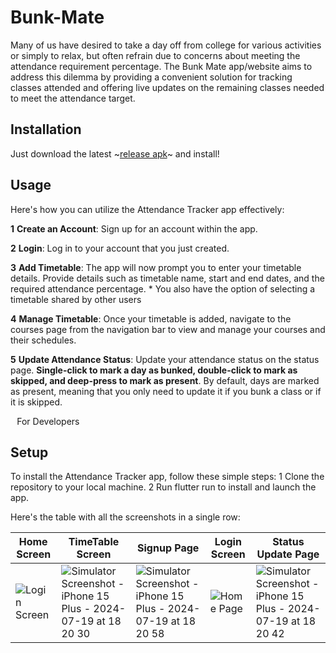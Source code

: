 # Bunk-Mate

Many of us have desired to take a day off from college for various activities or simply to relax, but often refrain due to concerns about meeting the attendance requirement percentage. The Bunk Mate app/website aims to address this dilemma by providing a convenient solution for tracking classes attended and offering live updates on the remaining classes needed to meet the attendance target.
## Installation

Just download the latest ~[release apk](https://github.com/Bunk-Mate/Mobile-App/releases/latest/download/app-release.apk)~ and install!
## Usage

Here's how you can utilize the Attendance Tracker app effectively:

**1** **Create an Account**: Sign up for an account within the app.

**2** **Login**: Log in to your account that you just created.

**3** **Add Timetable**: The app will now prompt you to enter your timetable details. Provide details such as timetable name, start and end dates, and the required attendance percentage.
	* You also have the option of selecting a timetable shared by other users
 
**4** **Manage Timetable**: Once your timetable is added, navigate to the courses page from the navigation bar to view and manage your courses and their schedules.

**5** **Update Attendance Status**: Update your attendance status on the status page. **Single-click to mark a day as bunked, double-click to mark as skipped, and deep-press to mark as present**. By default, days are marked as present, meaning that you only need to update it if you bunk a class or if it is skipped.


⠀For Developers

## Setup

To install the Attendance Tracker app, follow these simple steps:
1 Clone the repository to your local machine.
2 Run flutter run to install and launch the app.

Here's the table with all the screenshots in a single row:

| Home Screen | TimeTable Screen | Signup Page | Login Screen | Status Update Page |
|--------------|----------------|------------------------|-------------|---------------------|
| ![Login Screen](https://github.com/user-attachments/assets/ddc269ca-cb80-441d-a5e2-b17d034393b6) | ![Simulator Screenshot - iPhone 15 Plus - 2024-07-19 at 18 20 30](https://github.com/user-attachments/assets/257d8be0-44fb-4e5a-8b18-7483073e54df) | ![Simulator Screenshot - iPhone 15 Plus - 2024-07-19 at 18 20 58](https://github.com/user-attachments/assets/16024691-07b2-47ab-b3e6-dd7947619cb5) | ![Home Page](https://github.com/user-attachments/assets/4644645c-1f32-493d-a8c3-bc3a5304e70d) | ![Simulator Screenshot - iPhone 15 Plus - 2024-07-19 at 18 20 42](https://github.com/user-attachments/assets/5573adc9-7384-41d4-871b-3b79751e7998) |
